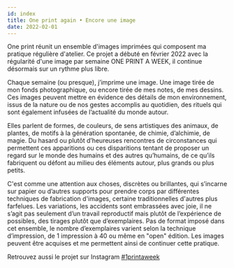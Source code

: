 ```yaml
---
id: index
title: One print again • Encore une image
date: 2022-02-01
---
```


One print réunit un ensemble d'images imprimées qui composent ma pratique régulière d'atelier. Ce projet a débuté en février 2022 avec la régularité d'une image par semaine ONE PRINT A WEEK, il continue désormais sur un rythme plus libre.

Chaque semaine (ou presque), j’imprime une image. Une image tirée de mon fonds photographique, ou encore tirée de mes notes, de mes dessins.
Ces images peuvent mettre en évidence des détails de mon environnement, issus de la nature ou de nos gestes accomplis au quotidien, des rituels qui sont également infusées de l’actualité du monde autour.

Elles parlent de formes, de couleurs, de sens artistiques des animaux, de plantes, de motifs à la génération spontanée, de chimie, d’alchimie, de magie. 
Du hasard ou plutôt d’heureuses rencontres de circonstances qui permettent ces apparitions ou ces disparitions tentant de proposer un regard sur le monde des humains et des autres qu’humains, de ce qu’ils fabriquent ou défont au milieu des éléments autour, plus grands ou plus petits. 

C'est comme une attention aux choses, discrètes ou brillantes, qui s’incarne sur papier ou d’autres supports pour prendre corps par différentes techniques de fabrication d'images, certaine traditionnelles d'autres plus farfelues. Les variations, les accidents sont embrassées avec joie, il ne s’agit pas seulement d’un travail reproductif mais plutôt de l’expérience de possibles, des tirages plutôt que d’exemplaires.
Pas de format imposé dans cet ensemble, le nombre d’exemplaires varient selon la technique d’impression, de 1 impression à 40 ou même en "open" édition. Les images peuvent être acquises et me permettent ainsi de continuer cette pratique.

Retrouvez aussi le projet sur Instagram [#1printaweek](https://www.instagram.com/explore/tags/1printaweek/)